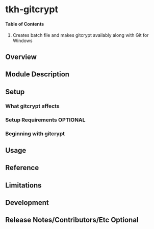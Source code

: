 # tkh-gitcrypt

#### Table of Contents

1. Creates batch file and makes gitcrypt availably along with Git for Windows

## Overview

## Module Description

## Setup

### What gitcrypt affects

### Setup Requirements **OPTIONAL**

### Beginning with gitcrypt

## Usage

## Reference

## Limitations

## Development

## Release Notes/Contributors/Etc **Optional**
